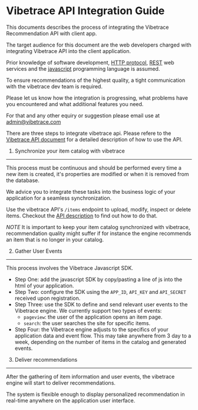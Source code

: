 Vibetrace API Integration Guide
===============================


This documents describes the process of integrating the Vibetrace Recommendation API with client app.

The target audience for this document are the web developers charged with integrating Vibetrace API into the client application.

Prior knowledge of software development, [HTTP protocol](http://en.wikipedia.org/wiki/Representational_state_transfer), [REST](http://ro.wikipedia.org/wiki/HTTP) web services and the [javascript](http://en.wikipedia.org/wiki/JavaScript) programming language is assumed.

To ensure recommendations of the highest quality, a tight communication with the vibetrace dev team is required.

Please let us know how the integration is progressing, what problems have you encountered and what additional features you need.

For that and any other equiry or suggestion please email use at [admin@vibetrace.com](mailto:admin@vibetrace.com)

There are three steps to integrate vibetrace api. Please refere to the [Vibetrace API document](https://github.com/vibetrace/api/blob/master/README.markdown) for a detailed description of how to use the API.



1. Synchronize your item catalog with vibetrace
-----------------------------------------------

This process must be continuous and should be performed every time a new item is created, it's properties are modified or when it is removed from the database.

We advice you to integrate these tasks into the business logic of your application for a seamless synchronization.

Use the vibetrace API's `/items` endpoint to upload, modify, inspect or delete items.
Checkout the [API description](https://github.com/vibetrace/api/blob/master/README.markdown) to find out how to do that.

_NOTE_ It is important to keep your item catalog synchronized with vibetrace, recommendation quality might suffer if for instance the engine recommends an item that is no longer in your catalog.


2. Gather User Events
---------------------

This process involves the Vibetrace Javascript SDK.

- Step One: add the javascript SDK by copy/pasting a line of js into the html of your application.
- Step Two: configure the SDK using the `APP_ID`, `API_KEY` and `API_SECRET` received upon registration.
- Step Three: use the SDK to define and send relevant user events to the Vibetrace engine. We currently support two types of events:
    - `pageview`: the user of the application opens an item page.
    - `search`: the user searches the site for specific items.
- Step Four: the Vibetrace engine adjusts to the specifics of your application data and event flow. This may take anywhere from 3 day to a week, depending on the number of items in the catalog and generated events.


3. Deliver recommendations
--------------------------

After the gathering of item information and user events, the vibetrace engine will start to deliver recommendations.

The system is flexible enough to display personalized recommendation in real-time anywhere on the application user interface.
